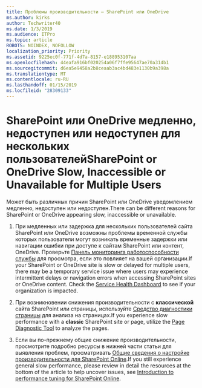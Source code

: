 ```yaml
---
title: Проблемы производительности — SharePoint или OneDrive
ms.author: kirks
author: Techwriter40
ms.date: 1/3/2019
ms.audience: ITPro
ms.topic: article
ROBOTS: NOINDEX, NOFOLLOW
localization_priority: Priority
ms.assetid: 9225ec0f-771f-4d7a-8157-e188953107aa
ms.openlocfilehash: 44eafa916bf020254a06f7ffe95647ae70a314b1
ms.sourcegitcommit: d6ea5e9458a2b8ceaab3ac4bd483e1130b9a398a
ms.translationtype: MT
ms.contentlocale: ru-RU
ms.lasthandoff: 01/15/2019
ms.locfileid: "28309133"
---
```

# <a name="sharepoint-or-onedrive-slow-inaccessible-or-unavailable-for-multiple-users"></a><span data-ttu-id="b9959-102">SharePoint или OneDrive медленно, недоступен или недоступен для нескольких пользователей</span><span class="sxs-lookup"><span data-stu-id="b9959-102">SharePoint or OneDrive Slow, Inaccessible or Unavailable for Multiple Users</span></span>

<span data-ttu-id="b9959-103">Может быть различных причин SharePoint или OneDrive уведомлением медленно, недоступен или недоступен.</span><span class="sxs-lookup"><span data-stu-id="b9959-103">There can be different reasons for SharePoint or OneDrive appearing slow, inaccessible or unavailable.</span></span> 
  
1. <span data-ttu-id="b9959-p101">При медленных или задержка для нескольких пользователей сайта SharePoint или OneDrive возможны проблемы временной службы которых пользователи могут возникать временные задержки или навигации ошибки при доступе к сайтам SharePoint или контент, OneDrive. Проверьте [Панель мониторинга работоспособности службы](https://admin.microsoft.com/AdminPortal/Home#/servicehealth) для просмотра, если это повлияет на вашей организации.</span><span class="sxs-lookup"><span data-stu-id="b9959-p101">If your SharePoint or OneDrive site is slow or delayed for multiple users, there may be a temporary service issue where users may experience intermittent delays or navigation errors when accessing SharePoint sites or OneDrive content. Check the [Service Health Dashboard](https://admin.microsoft.com/AdminPortal/Home#/servicehealth) to see if your organization is impacted.</span></span> 
  
2. <span data-ttu-id="b9959-106">При возникновении снижения производительности с **классической** сайта SharePoint или страницы, используйте [Средство диагностики страницы](https://aka.ms/perftool) для анализа на страницах.</span><span class="sxs-lookup"><span data-stu-id="b9959-106">If you experience slow performance with a **classic** SharePoint site or page, utilize the [Page Diagnostic Tool](https://aka.ms/perftool) to analyze the pages.</span></span> 
  
3. <span data-ttu-id="b9959-107">Если вы по-прежнему общие снижение производительности, просмотрите подробно ресурсы в нижней части статьи для выявления проблем, просматривать [Общие сведения о настройке производительности для SharePoint Online](https://go.microsoft.com/fwlink/?linkid=2024334).</span><span class="sxs-lookup"><span data-stu-id="b9959-107">If you still experience general slow performance, please review in detail the resources at the bottom of the article to help uncover issues, see [Introduction to performance tuning for SharePoint Online](https://go.microsoft.com/fwlink/?linkid=2024334).</span></span>
  

